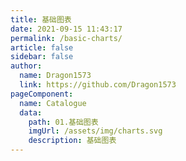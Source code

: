 ```yaml
---
title: 基础图表
date: 2021-09-15 11:43:17
permalink: /basic-charts/
article: false
sidebar: false
author:
  name: Dragon1573
  link: https://github.com/Dragon1573
pageComponent:
  name: Catalogue
  data:
    path: 01.基础图表
    imgUrl: /assets/img/charts.svg
    description: 基础图表
---
```

